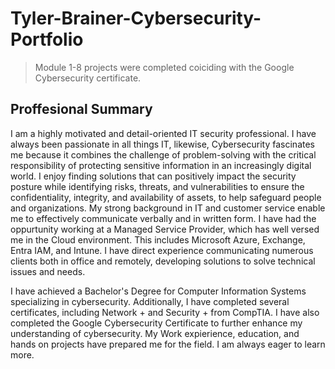 # Tyler-Brainer-Cybersecurity-Portfolio
> Module 1-8 projects were completed coiciding with the Google Cybersecurity certificate.

## Proffesional Summary
I am a highly motivated and detail-oriented IT security professional. I have always been passionate in all things IT, likewise, Cybersecurity fascinates me because it combines the challenge of problem-solving with the critical responsibility of protecting sensitive information in an increasingly digital world. I enjoy finding solutions that can positively impact the security posture while identifying risks, threats, and vulnerabilities to ensure the confidentiality, integrity, and availability of assets, to help safeguard people and organizations.  My strong background in IT and customer service enable me to effectively communicate verbally and  in written form. I have had the oppurtunity working at a Managed Service Provider, which has well versed me in the Cloud environment. This includes Microsoft Azure, Exchange, Entra IAM, and Intune. I have direct experience communicating numerous clients both in office and remotely, developing solutions to solve technical issues and needs.

I have achieved a Bachelor's Degree for Computer Information Systems specializing in cybersecurity. Additionally, I have completed several certificates, including Network + and Security + from CompTIA. I have also completed the Google Cybersecurity Certificate to further enhance my understanding of cybersecurity. My Work expierience, education, and hands on projects have prepared me for the field. I am always eager to learn more.




